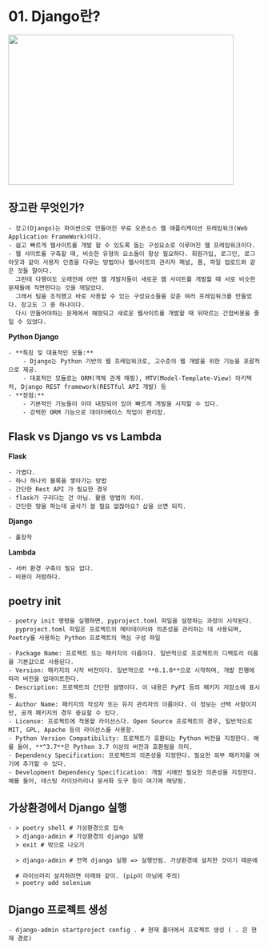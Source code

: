 # 01. Django란? 
<img src='https://github.com/BE02LEEJAEHOON/oz_class/assets/155046462/b14b9f62-c11d-4d61-93c7-c31f0b4a7a4f' width = '450' height = '300'/>


## 장고란 무엇인가?
    - 장고(Django)는 파이썬으로 만들어진 무료 오픈소스 웹 애플리케이션 프레임워크(Web Application FrameWork)이다.
    - 쉽고 빠르게 웹사이트를 개발 할 수 있도록 돕는 구성요소로 이루어진 웹 프레임워크이다.
    - 웹 사이트를 구축할 때, 비슷한 유형의 요소들이 항상 필요하다. 회원가입, 로그인, 로그아웃과 같이 사용자 인증을 다루는 방법이나 웹사이트의 관리자 패널, 폼, 파일 업로드와 같은 것들 말이다.
      그런데 다행이도 오래전에 어떤 웹 개발자들이 새로운 웹 사이트를 개발할 때 서로 비슷한 문제들에 직면한다는 것을 깨달았다.
      그래서 팀을 조직했고 바로 사용할 수 있는 구성요소들을 갖춘 여러 프레임워크를 만들었다. 장고도 그 중 하나이다.
      다시 만들어야하는 문제에서 해방되고 새로운 웹사이트를 개발할 때 뒤따르는 간접비용을 줄일 수 있었다.

**Python Django**

    - **특징 및 대표적인 모듈:**
        - Django는 Python 기반의 웹 프레임워크로, 고수준의 웹 개발을 위한 기능을 포괄적으로 제공.
        - 대표적인 모듈로는 ORM(객체 관계 매핑), MTV(Model-Template-View) 아키텍처, Django REST framework(RESTful API 개발) 등
    - **장점:**
        - 기본적인 기능들이 이미 내장되어 있어 빠르게 개발을 시작할 수 있다.
        - 강력한 ORM 기능으로 데이터베이스 작업이 편리함.
 
## **Flask vs Django vs  vs Lambda**

**Flask**

    - 가볍다.
    - 하나 하나의 블록을 쌓아가는 방법
    - 간단한 Rest API 가 필요한 경우
    - flask가 구리다는 건 아님. 활용 방법의 차이.
    - 간단한 땅을 파는데 굴삭기 쓸 필요 없잖아요? 삽을 쓰면 되지.

**Django**

    - 풀장착

**Lambda**

    - 서버 환경 구축이 필요 없다.
    - 비용이 저렴하다.

## poetry init
    - poetry init 명령을 실행하면, pyproject.toml 파일을 설정하는 과정이 시작된다.
      pyproject.toml 파일은 프로젝트의 메타데이터와 의존성을 관리하는 데 사용되며, Poetry를 사용하는 Python 프로젝트의 핵심 구성 파일
      
    - Package Name: 프로젝트 또는 패키지의 이름이다. 일반적으로 프로젝트의 디렉토리 이름을 기본값으로 사용된다.
    - Version: 패키지의 시작 버전이다. 일반적으로 **0.1.0**으로 시작하며, 개발 진행에 따라 버전을 업데이트한다.
    - Description: 프로젝트의 간단한 설명이다. 이 내용은 PyPI 등의 패키지 저장소에 표시됨.
    - Author Name: 패키지의 작성자 또는 유지 관리자의 이름이다. 이 정보는 선택 사항이지만, 공개 패키지의 경우 중요할 수 있다.
    - License: 프로젝트에 적용할 라이선스다. Open Source 프로젝트의 경우, 일반적으로 MIT, GPL, Apache 등의 라이선스를 사용함.
    - Python Version Compatibility: 프로젝트가 호환되는 Python 버전을 지정한다. 예를 들어, **^3.7**은 Python 3.7 이상의 버전과 호환됨을 의미.
    - Dependency Specification: 프로젝트의 의존성을 지정한다. 필요한 외부 패키지를 여기에 추가할 수 있다.
    - Development Dependency Specification: 개발 시에만 필요한 의존성을 지정한다. 예를 들어, 테스팅 라이브러리나 문서화 도구 등이 여기에 해당됨.
   
## 가상환경에서 Django 실행
    - > poetry shell # 가상환경으로 접속
      > django-admin # 가상환경의 django 실행
      > exit # 밖으로 나오기
      
      > django-admin # 전역 django 실행 => 실행안됨. 가상환경에 설치한 것이기 때문에
      
      # 라이브러리 설치하려면 아래와 같이. (pip이 아님에 주의)
      > poetry add selenium

## Django 프로젝트 생성
    - django-admin startproject config . # 현재 폴더에서 프로젝트 생성 ( . 은 현재 경로)
